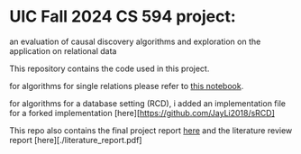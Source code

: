 # UIC Fall 2024 CS 594 project:

an evaluation of causal discovery algorithms and exploration on the application on relational data


This repository contains the code used in this project. 

for algorithms for single relations please refer to [this notebook](./test_causal_discovery_single.ipynb).

for algorithms for a database setting (RCD), i added an implementation file for a forked implementation [here][https://github.com/JayLi2018/sRCD]

This repo also contains the final project report [here](./project_report.pdf) and the literature review report [here][./literature_report.pdf]